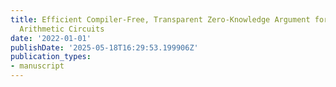 ```yaml
---
title: Efficient Compiler-Free, Transparent Zero-Knowledge Argument for Arbitrary
  Arithmetic Circuits
date: '2022-01-01'
publishDate: '2025-05-18T16:29:53.199906Z'
publication_types:
- manuscript
---
```

